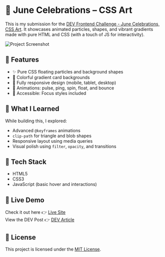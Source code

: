 # 🎉 June Celebrations – CSS Art

This is my submission for the [DEV Frontend Challenge - June Celebrations, CSS Art](https://dev.to/challenges/frontend-2025-06-04). It showcases animated particles, shapes, and vibrant gradients made with pure HTML and CSS (with a touch of JS for interactivity).

![Project Screenshot](screenshot.png) 

## 🌟 Features

- ✨ Pure CSS floating particles and background shapes
- 🎨 Colorful gradient card backgrounds
- 📱 Fully responsive design (mobile, tablet, desktop)
- 💫 Animations: pulse, ping, spin, float, and bounce
- 🎯 Accessible: Focus styles included

## 🧠 What I Learned

While building this, I explored:
- Advanced `@keyframes` animations
- `clip-path` for triangle and blob shapes
- Responsive layout using media queries
- Visual polish using `filter`, `opacity`, and transitions

## 📂 Tech Stack

- HTML5
- CSS3
- JavaScript (basic hover and interactions)

## 🚀 Live Demo

Check it out here 👉 [Live Site](https://yourusername.github.io/your-repo-name)  
View the DEV Post 👉 [DEV Article](https://dev.to/your-post-link)

## 📄 License

This project is licensed under the [MIT License](LICENSE).
